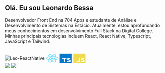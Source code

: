 ## Olá. Eu sou Leonardo Bessa

Desenvolvedor Front End na 704 Apps e estudante de Análise e Desenvolvimento de Sistemas na Estácio.
Atualmente, estou aprofundando meus conhecimentos em desenvolvimento Full Stack na Digital College.
Minhas principais tecnologias incluem React, React Native, Typescript, JavaScript e Tailwind.

     
<div style="display: inline_block"><br>
     <img align="center" alt="Leo-ReactNative" height="30" width="40" src="https://cdn.worldvectorlogo.com/logos/react-native-1.svg">
     <img align="center" alt="Leo-React" height="30" width="40" src="https://raw.githubusercontent.com/devicons/devicon/master/icons/react/react-original.svg">
     <img align="center" alt="Leo-Typescript" height="30" width="40" src="https://raw.githubusercontent.com/devicons/devicon/master/icons/typescript/typescript-original.svg">
     <img align="center" alt="Leo-Js" height="30" width="40" src="https://raw.githubusercontent.com/devicons/devicon/master/icons/javascript/javascript-plain.svg">
</div>
 
<div> 
  <a href="https://www.instagram.com/leonardororiz/" target="_blank"><img src="https://img.shields.io/badge/-Instagram-%23E4405F?style=for-the-badge&logo=instagram&logoColor=white" target="_blank"></a>
  <a href="https://www.linkedin.com/in/leonardo-roriz-bessa-194356268/" target="_blank"><img src="https://img.shields.io/badge/-LinkedIn-%230077B5?style=for-the-badge&logo=linkedin&logoColor=white" target="_blank"></a> 
</div>
